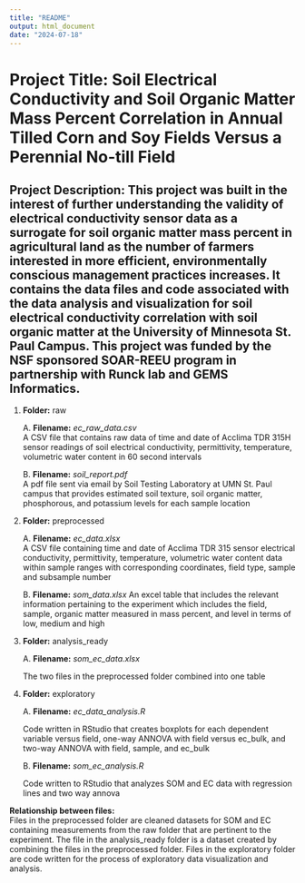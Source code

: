 ```yaml
---
title: "README"
output: html_document
date: "2024-07-18"
---
```

# **Project Title:** Soil Electrical Conductivity and Soil Organic Matter Mass Percent Correlation in Annual Tilled Corn and Soy Fields Versus a Perennial No-till Field

## **Project Description:** This project was built in the interest of further understanding the validity of electrical conductivity sensor data as a surrogate for soil organic matter mass percent in agricultural land as the number of farmers interested in more efficient, environmentally conscious management practices increases. It contains the data files and code associated with the data analysis and visualization for soil electrical conductivity correlation with soil organic matter at the University of Minnesota St. Paul Campus. This project was funded by the NSF sponsored SOAR-REEU program in partnership with Runck lab and GEMS Informatics. 

1. **Folder:** raw

  	A. **Filename:** *ec_raw_data.csv*      
      A CSV file that contains raw data of time and date of Acclima TDR 315H sensor readings of soil electrical conductivity, permittivity, temperature, volumetric water content in 60 second intervals 
      
	  B. **Filename:** *soil_report.pdf*   
      A pdf file sent via email by Soil Testing Laboratory at UMN St. Paul campus that provides estimated soil texture, soil organic matter, phosphorous, and potassium levels for each sample location       
2. **Folder:** preprocessed

   	A. **Filename:** *ec_data.xlsx*       
      A CSV file containing time and date of Acclima TDR 315 sensor electrical conductivity, permittivity, temperature, volumetric water content data within sample ranges with corresponding coordinates, field type, sample and subsample number
      
    B. **Filename:** *som_data.xlsx*
      An excel table that includes the relevant information pertaining to the experiment which includes the field, sample, organic matter measured in mass percent, and level in terms of low, medium and high

3. **Folder:** analysis_ready

	  A. **Filename:** *som_ec_data.xlsx*
	  
      The two files in the preprocessed folder combined into one table

4. **Folder:** exploratory
    
    A. **Filename:** *ec_data_analysis.R*
    
      Code written in RStudio that creates boxplots for each dependent variable versus field, one-way ANNOVA with field versus ec_bulk, and two-way ANNOVA with field, sample, and ec_bulk
      
    B. **Filename:** *som_ec_analysis.R*
    
      Code written to RStudio that analyzes SOM and EC data with regression lines and two way annova
      
**Relationship between files:**        
Files in the preprocessed folder are cleaned datasets for SOM and EC containing measurements from the raw folder that are pertinent to the experiment. The file in the analysis_ready folder is a dataset created by combining the files in the preprocessed folder. Files in the exploratory folder are code written for the process of exploratory data visualization and analysis. 


